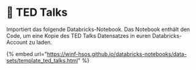 # 📂 TED Talks

Importiert das folgende Databricks-Notebook. Das Notebook enthält den Code, um eine Kopie des TED Talks Datensatzes in euren Databricks-Account zu laden.

{% embed url="https://winf-hsos.github.io/databricks-notebooks/data-sets/template_ted_talks.html" %}

